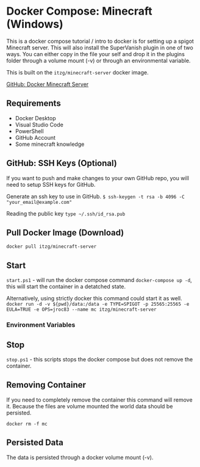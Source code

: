 # Docker Compose: Minecraft (Windows)
This is a docker compose tutorial / intro to docker is for setting up a spigot Minecraft server. This will also install the SuperVanish plugin in one of two ways. You can either copy in the file your self and drop it in the plugins folder through a volume mount (-v) or through an environmental variable.

This is built on the `itzg/minecraft-server` docker image.

[GitHub: Docker Minecraft Server](https://github.com/itzg/docker-minecraft-server/blob/master/README.md)   

## Requirements
* Docker Desktop
* Visual Studio Code
* PowerShell
* GitHub Account
* Some minecraft knowledge

## GitHub: SSH Keys (Optional)
If you want to push and make changes to your own GitHub repo, you will need to setup SSH keys for GitHub.

Generate an ssh key to use in GitHub.
`$ ssh-keygen -t rsa -b 4096 -C "your_email@example.com"`   

Reading the public key
`type ~/.ssh/id_rsa.pub`   

## Pull Docker Image (Download)
`docker pull itzg/minecraft-server`

## Start
`start.ps1` - will run the docker compose command `docker-compose up -d`, this will start the container in a detatched state.

Alternatively, using strictly docker this command could start it as well.
`docker run -d -v ${pwd}/data:/data -e TYPE=SPIGOT -p 25565:25565 -e EULA=TRUE -e OPS=jroc83 --name mc itzg/minecraft-server`

### Environment Variables

## Stop
`stop.ps1` - this scripts stops the docker compose but does not remove the container.

## Removing Container
If you need to completely remove the container this command will remove it. Because the files are volume mounted the world data should be persisted.

`docker rm -f mc`

## Persisted Data
The data is persisted through a docker volume mount (-v).
